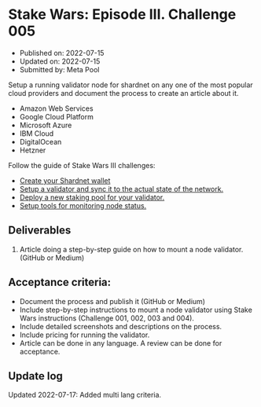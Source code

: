 # Stake Wars: Episode III. Challenge 005
* Published on: 2022-07-15
* Updated on: 2022-07-15
* Submitted by: Meta Pool

Setup a running validator node for shardnet on any one of the most popular cloud providers and document the process to create an article about it.

* Amazon Web Services
* Google Cloud Platform
* Microsoft Azure
* IBM Cloud
* DigitalOcean
* Hetzner

Follow the guide of Stake Wars III challenges:
* [Create your Shardnet wallet](https://github.com/near/stakewars-iii/blob/main/challenges/001.md)
* [Setup a validator and sync it to the actual state of the network.](https://github.com/near/stakewars-iii/blob/main/challenges/002.md)
* [Deploy a new staking pool for your validator.](https://github.com/near/stakewars-iii/blob/main/challenges/003.md)
* [Setup tools for monitoring node status.](https://github.com/near/stakewars-iii/blob/main/challenges/004.md)


## Deliverables

1. Article doing a step-by-step guide on how to mount a node validator. (GitHub or Medium)


## Acceptance criteria:
* Document the process and publish it (GitHub or Medium)
* Include step-by-step instructions to mount a node validator using Stake Wars instructions (Challenge 001, 002, 003 and 004).
* Include detailed screenshots and descriptions on the process.
* Include pricing for running the validator.
* Article can be done in any language. A review can be done for acceptance.


## Update log


Updated 2022-07-17: Added multi lang criteria.

